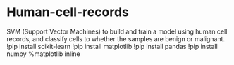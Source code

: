 # Human-cell-records
SVM (Support Vector Machines) to build and train a model using human cell records, and classify cells to whether the samples are benign or malignant.
!pip install scikit-learn
!pip install matplotlib
!pip install pandas 
!pip install numpy 
%matplotlib inline
